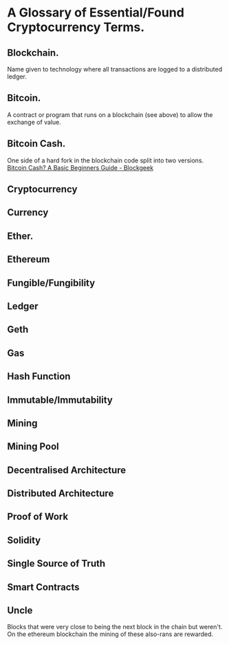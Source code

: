 # A Glossary of Essential/Found Cryptocurrency Terms.

## Blockchain.
Name given to technology where all transactions are logged to a distributed ledger.

## Bitcoin.

A contract or program that runs on a blockchain (see above) to allow the exchange of value.

## Bitcoin Cash.

One side of a hard fork in the blockchain code split into two versions. 
[Bitcoin Cash? A Basic Beginners Guide - Blockgeek](https://blockgeeks.com/guides/what-is-bitcoin-cash/)

## Cryptocurrency

## Currency

## Ether.

## Ethereum

## Fungible/Fungibility

## Ledger

## Geth

## Gas

## Hash Function

## Immutable/Immutability

## Mining

## Mining Pool

## Decentralised Architecture

## Distributed Architecture

## Proof of Work

## Solidity

## Single Source of Truth

## Smart Contracts

## Uncle

Blocks that were very close to being the next block in the chain but weren't. On the ethereum blockchain the mining of these also-rans are rewarded.
